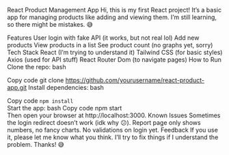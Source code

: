 React Product Management App
Hi, this is my first React project! It’s a basic app for managing products like adding and viewing them. I’m still learning, so there might be mistakes. 😅

Features
User login with fake API (it works, but not real lol)
Add new products
View products in a list
See product count (no graphs yet, sorry)
Tech Stack
React (I’m trying to understand it)
Tailwind CSS (for basic styles)
Axios (used for API stuff)
React Router Dom (to navigate pages)
How to Run
Clone the repo:
bash

Copy code
git clone https://github.com/yourusername/react-product-app.git
Install dependencies:
bash

Copy code
  `npm install`  
Start the app:
bash
Copy code
npm start  
Then open your browser at http://localhost:3000.
Known Issues
Sometimes the login redirect doesn’t work (idk why 😕).
Report page only shows numbers, no fancy charts.
No validations on login yet.
Feedback
If you use it, please let me know what you think. I’ll try to fix things if I understand the problem. Thanks! 😅
